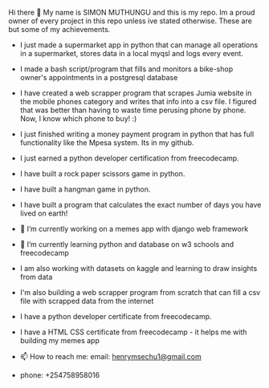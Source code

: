   Hi there 👋
  My name is SIMON MUTHUNGU and this is my repo. Im a proud owner of every project in this repo unless ive stated otherwise. These are but some of my achievements.
  
 - I just made a supermarket app in python that can manage all operations in a supermarket, stores data in a local myqsl and logs every event.
 - I made a bash script/program that fills and monitors a bike-shop owner's appointments in a postgresql database
  
- I have created a web scrapper program that scrapes Jumia website in the mobile phones category and writes that info into a csv file. I figured that was better than having to waste time perusing phone by phone. Now, I know which phone to buy! :)


- I just finished writing a money payment program in python that has full functionality like the Mpesa system. Its in my github.
- I just earned a python developer certification from freecodecamp. 
- I have built a rock paper scissors game in python.
- I have built a hangman game in python.
- I have built a program that calculates the exact number of days you have lived on earth! 

- 🔭 I’m currently working on a memes app with django web framework
- 🌱 I’m currently learning python and database on w3 schools and freecodecamp
- I am also working with datasets on kaggle and learning to draw insights from data
- I'm also building a web scrapper program from scratch that can fill a csv file with scrapped data from the internet

- I have a python developer certificate from freecodecamp.
- I have a HTML CSS certificate from freecodecamp - it helps me with building my memes app
- 📫 How to reach me: email: henrymsechu1@gmail.com
- phone: +254758958016
